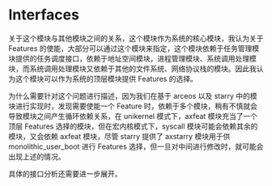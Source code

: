 # Interfaces

关于这个模块与其他模块之间的关系，这个模块作为系统的核心模块，我认为关于 Features 的使能，大部分可以通过这个模块来指定，这个模块依赖于任务管理模块提供的任务调度接口，依赖于地址空间模块，进程管理模块、系统调用处理模块，而系统调用处理模块又依赖于其他的文件系统、网络协议栈的模块。因此我认为这个模块可以作为系统的顶层模块提供 Features 的选择。

为什么需要针对这个问题进行描述，因为我们在基于 arceos 以及 starry 中的模块进行实现时，发现需要使能一个 Feature 时，依赖于多个模块，稍有不慎就会导致模块之间产生循环依赖关系，在 unikernel 模式下，axfeat 模块充当了一个顶层 Features 选择的模块，但在宏内核模式下，syscall 模块可能会依赖其余的模块，又会依赖 axfeat 模块，尽管 starry 提供了 axstarry 模块用于供 monolithic_user_boot 进行 Features 选择，但一旦对中间进行修改时，就可能会出现上述的情况。

具体的接口分析还需要进一步展开。